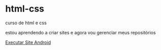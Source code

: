 # html-css
 curso de html e css

 estou aprendendo a criar sites e agora vou gerenciar meus repositórios

 <a href= "https://antoniomortari.github.io/html-css/desafios/d010c%20(treinando)/d10c.html" target="_blank">Executar Site Android</a>
